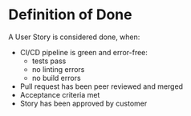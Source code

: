 # Definition of Done

A User Story is considered done, when:

* CI/CD pipeline is green and error-free:
    - tests pass
    - no linting errors
    - no build errors
* Pull request has been peer reviewed and merged
* Acceptance criteria met
* Story has been approved by customer
